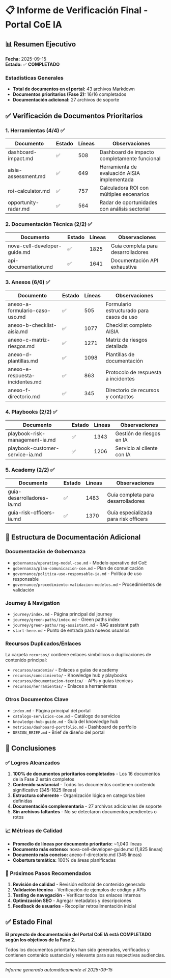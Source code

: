 # 📋 Informe de Verificación Final - Portal CoE IA

## 📊 Resumen Ejecutivo

**Fecha:** 2025-09-15  
**Estado:** ✅ **COMPLETADO**

### Estadísticas Generales
- **Total de documentos en el portal:** 43 archivos Markdown
- **Documentos prioritarios (Fase 2):** 16/16 completados
- **Documentación adicional:** 27 archivos de soporte

## ✅ Verificación de Documentos Prioritarios

### 1. Herramientas (4/4) ✅
| Documento | Estado | Líneas | Observaciones |
|-----------|--------|--------|---------------|
| dashboard-impact.md | ✅ | 508 | Dashboard de impacto completamente funcional |
| aisia-assessment.md | ✅ | 649 | Herramienta de evaluación AISIA implementada |
| roi-calculator.md | ✅ | 757 | Calculadora ROI con múltiples escenarios |
| opportunity-radar.md | ✅ | 564 | Radar de oportunidades con análisis sectorial |

### 2. Documentación Técnica (2/2) ✅
| Documento | Estado | Líneas | Observaciones |
|-----------|--------|--------|---------------|
| nova-cell-developer-guide.md | ✅ | 1825 | Guía completa para desarrolladores |
| api-documentation.md | ✅ | 1641 | Documentación API exhaustiva |

### 3. Anexos (6/6) ✅
| Documento | Estado | Líneas | Observaciones |
|-----------|--------|--------|---------------|
| anexo-a-formulario-caso-uso.md | ✅ | 505 | Formulario estructurado para casos de uso |
| anexo-b-checklist-aisia.md | ✅ | 1077 | Checklist completo AISIA |
| anexo-c-matriz-riesgos.md | ✅ | 1271 | Matriz de riesgos detallada |
| anexo-d-plantillas.md | ✅ | 1098 | Plantillas de documentación |
| anexo-e-respuesta-incidentes.md | ✅ | 863 | Protocolo de respuesta a incidentes |
| anexo-f-directorio.md | ✅ | 345 | Directorio de recursos y contactos |

### 4. Playbooks (2/2) ✅
| Documento | Estado | Líneas | Observaciones |
|-----------|--------|--------|---------------|
| playbook-risk-management-ia.md | ✅ | 1343 | Gestión de riesgos en IA |
| playbook-customer-service-ia.md | ✅ | 1206 | Servicio al cliente con IA |

### 5. Academy (2/2) ✅
| Documento | Estado | Líneas | Observaciones |
|-----------|--------|--------|---------------|
| guia-desarrolladores-ia.md | ✅ | 1483 | Guía completa para desarrolladores |
| guia-risk-officers-ia.md | ✅ | 1370 | Guía especializada para risk officers |

## 📂 Estructura de Documentación Adicional

### Documentación de Gobernanza
- `gobernanza/operating-model-coe.md` - Modelo operativo del CoE
- `gobernanza/plan-comunicacion-coe.md` - Plan de comunicación
- `governance/politica-uso-responsable-ia.md` - Política de uso responsable
- `governance/procedimiento-validacion-modelos.md` - Procedimientos de validación

### Journey & Navigation
- `journey/index.md` - Página principal del journey
- `journey/green-paths/index.md` - Green paths index
- `journey/green-paths/rag-assistant.md` - RAG assistant path
- `start-here.md` - Punto de entrada para nuevos usuarios

### Recursos Duplicados/Enlaces
La carpeta `recursos/` contiene enlaces simbólicos o duplicaciones de contenido principal:
- `recursos/academia/` - Enlaces a guías de academy
- `recursos/conocimiento/` - Knowledge hub y playbooks
- `recursos/documentacion-tecnica/` - APIs y guías técnicas
- `recursos/herramientas/` - Enlaces a herramientas

### Otros Documentos Clave
- `index.md` - Página principal del portal
- `catalogo-servicios-coe.md` - Catálogo de servicios
- `knowledge-hub-guide.md` - Guía del knowledge hub
- `metricas/dashboard-portfolio.md` - Dashboard de portfolio
- `DESIGN_BRIEF.md` - Brief de diseño del portal

## 🎯 Conclusiones

### ✅ Logros Alcanzados
1. **100% de documentos prioritarios completados** - Los 16 documentos de la Fase 2 están completos
2. **Contenido sustancial** - Todos los documentos contienen contenido significativo (345-1825 líneas)
3. **Estructura coherente** - Organización lógica en categorías bien definidas
4. **Documentación complementaria** - 27 archivos adicionales de soporte
5. **Sin archivos faltantes** - No se detectaron documentos pendientes o rotos

### 📈 Métricas de Calidad
- **Promedio de líneas por documento prioritario:** ~1,040 líneas
- **Documento más extenso:** nova-cell-developer-guide.md (1,825 líneas)
- **Documento más conciso:** anexo-f-directorio.md (345 líneas)
- **Cobertura temática:** 100% de áreas planificadas

### 🔄 Próximos Pasos Recomendados
1. **Revisión de calidad** - Revisión editorial de contenido generado
2. **Validación técnica** - Verificación de ejemplos de código y APIs
3. **Testing de navegación** - Verificar todos los enlaces internos
4. **Optimización SEO** - Agregar metadatos y descripciones
5. **Feedback de usuarios** - Recopilar retroalimentación inicial

## ✅ Estado Final

**El proyecto de documentación del Portal CoE IA está COMPLETADO según los objetivos de la Fase 2.**

Todos los documentos prioritarios han sido generados, verificados y contienen contenido sustancial y relevante para sus respectivas audiencias.

---

*Informe generado automáticamente el 2025-09-15*